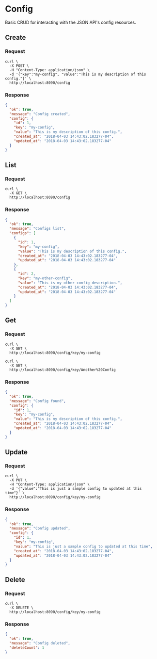 # Config

Basic CRUD for interacting with the JSON API's config resources.

## Create

### Request

```shell
curl \
  -X POST \
  -H "Content-Type: application/json" \
  -d '{"key":"my-config", "value":"This is my description of this config."}' \
  http://localhost:8090/config
```

### Response

```json
{
  "ok": true,
  "message": "Config created",
  "config": {
    "id": 1,
    "key": "my-config",
    "value": "This is my description of this config.",
    "created_at": "2018-04-03 14:43:02.183277-04",
    "updated_at": "2018-04-03 14:43:02.183277-04"
  }
}
```

## List

### Request

```shell
curl \
  -X GET \
  http://localhost:8090/config
```

### Response

```json
{
  "ok": true,
  "message": "Configs list",
  "configs": [
    {
      "id": 1,
      "key": "my-config",
      "value": "This is my description of this config.",
      "created_at": "2018-04-03 14:43:02.183277-04",
      "updated_at": "2018-04-03 14:43:02.183277-04"
    },
    {
      "id": 2,
      "key": "my-other-config",
      "value": "This is my other config description.",
      "created_at": "2018-04-03 14:43:02.183277-04",
      "updated_at": "2018-04-03 14:43:02.183277-04"
    }
  ]
}
```

## Get

### Request

```shell
curl \
  -X GET \
  http://localhost:8090/config/key/my-config

curl \
  -X GET \
  http://localhost:8090/config/key/Another%20Config
```

### Response

```json
{
  "ok": true,
  "message": "Config found",
  "config": {
    "id": 1,
    "key": "my-config",
    "value": "This is my description of this config.",
    "created_at": "2018-04-03 14:43:02.183277-04",
    "updated_at": "2018-04-03 14:43:02.183277-04"
  }
}
```

## Update

### Request

```shell
curl \
  -X PUT \
  -H "Content-Type: application/json" \
  -d '{"value":"This is just a sample config to updated at this time"}' \
  http://localhost:8090/config/key/my-config
```

### Response

```json
{
  "ok": true,
  "message": "Config updated",
  "config": {
    "id": 1,
    "key": "my-config",
    "value": "This is just a sample config to updated at this time",
    "created_at": "2018-04-03 14:43:02.183277-04",
    "updated_at": "2018-04-03 14:43:02.183277-04"
  }
}
```

## Delete

### Request

```shell
curl \
  -X DELETE \
  http://localhost:8090/config/key/my-config
```

### Response

```json
{
  "ok": true,
  "message": "Config deleted",
  "deleteCount": 1
}
```
